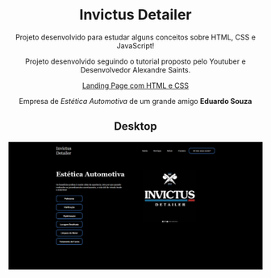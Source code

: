 <h1 align="center">Invictus Detailer</h1>
<p align="center">Projeto desenvolvido para estudar alguns conceitos sobre HTML, CSS e JavaScript!</p>
<p align="center">Projeto desenvolvido seguindo o tutorial proposto pelo Youtuber e Desenvolvedor Alexandre Saints.</p>

<div align="center">

[Landing Page com HTML e CSS](https://www.youtube.com/watch?v=edDCEK5QWE8&t=564s)

</div>

<p align="center">Empresa de <i>Estética Automotiva</i> de um grande amigo <b>Eduardo Souza</b></p>

<h2 align="center">Desktop</h2>
<img src="./components/images/ladingpageinvictusdetailer.png">
